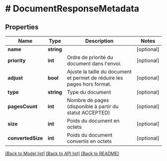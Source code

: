 # # DocumentResponseMetadata

## Properties

Name | Type | Description | Notes
------------ | ------------- | ------------- | -------------
**name** | **string** |  | [optional]
**priority** | **int** | Ordre de priorité du document dans l&#39;envoi. | [optional]
**adjust** | **bool** | Ajuste la taille du document et permet de réduire les pages hors format. | [optional]
**type** | **string** | Type du document | [optional]
**pagesCount** | **int** | Nombre de pages (disponible à partir du statut ACCEPTED) | [optional]
**size** | **int** | Poids du document en octets | [optional]
**convertedSize** | **int** | Poids du document convertis en octets | [optional]

[[Back to Model list]](../../README.md#models) [[Back to API list]](../../README.md#endpoints) [[Back to README]](../../README.md)
